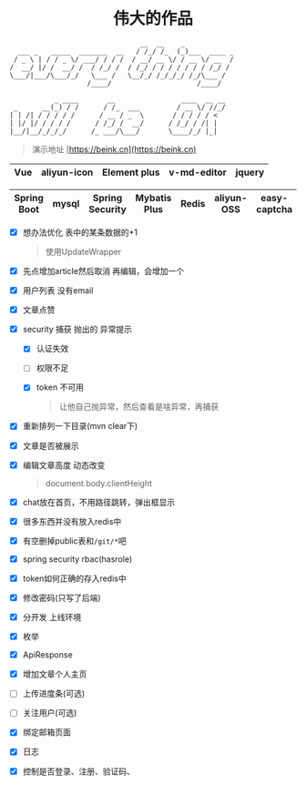 
<h1 align="center"> 伟大的作品 </h1>

                                    __  __    _            
      ___ _   _____  _______  __   / /_/ /_  (_)___  ____ _
     / _ \ | / / _ \/ ___/ / / /  / __/ __ \/ / __ \/ __  /
    /  __/ |/ /  __/ /  / /_/ /  / /_/ / / / / / / / /_/ / 
    \___/|___/\___/_/   \___ /   \__/_/ /_/_/_/ /_/\___ /  
                       /____/                     /____/  
                       
               _ ____       __                ____  __ __
     _      __(_) / /      / /_  ___         / __ \/ //_/
    | | /| / / / / /      / __ / _  \       / / / / / <   
    | |/ |/ / / / /      / /_/ /  __/      / /_/ / /| |  
    |__/|__/_/_/_/      /_ ___/\___/       \____/_/ |_| 
    
 > 演示地址 [https://beink.cn](https://beink.cn)






|Vue|aliyun-icon|Element plus|v-md-editor | jquery|
|-|-|-|-|-| 


|Spring Boot| mysql| Spring Security| Mybatis Plus| Redis| aliyun-OSS|easy-captcha| WebSocket|
|-|-|-|-|-|-| -| -|

 
- [x] 想办法优化 表中的某条数据的+1  

  > 使用UpdateWrapper

- [x] 先点增加article然后取消 再编辑，会增加一个

- [x] 用户列表 没有email

- [x] 文章点赞

- [x] security 捕获 抛出的 异常提示

  - [x] 认证失效

  - [ ] 权限不足

  - [x] token 不可用

    >让他自己抛异常，然后查看是啥异常，再捕获

- [x] 重新排列一下目录(mvn clear下)

- [x] 文章是否被展示


- [x] 编辑文章高度 动态改变

  > document.body.clientHeight 


- [x] chat放在首页，不用路径跳转，弹出框显示
- [x] 很多东西并没有放入redis中
- [x] 有空删掉public表和`/git/*`吧
- [x] spring security rbac(hasrole)
- [x] token如何正确的存入redis中
- [x] 修改密码(只写了后端)
- [x] 分开发 上线环境
- [x] 枚举
- [x] ApiResponse<T>
- [x] 增加文章个人主页
- [ ] 上传进度条(可选)
- [ ] 关注用户(可选)
- [x] 绑定邮箱页面
- [x] 日志
- [x] 控制是否登录、注册、验证码、

